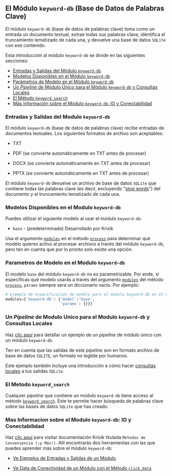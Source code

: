## El Módulo `keyword-db` (Base de Datos de Palabras Clave)

El módulo `keyword-db` (base de datos de palabras clave) toma como un entrada un documento textual, extrae todas sus palabras clave, identifica el truncamiento lematizado de cada una, y devuelve una base de datos `SQLite` con ese contenido.

Esta introducción al módulo `keyword-db` se divide en las siguientes secciones:

- [Entradas y Salidas del Módulo `keyword-db`](#entradas-y-salidas-del-modulo-keyword-db)
- [Modelos Disponibles en el Módulo `keyword-db`](#modelos-disponibles-en-el-modulo-keyword-db)
- [Parámetros de Modelo en el Módulo `keyword-db`](#parametros-de-modelo-en-el-modulo-keyword-db)
- [Un *Pipeline* de Módulo Único para el Módulo `keyword-db` y Consultas Locales](#un-pipeline-de-modulo-unico-para-el-modulo-keyword-db-y-consultas-locales)
- [El Método `keyword_search`](#el-metodo-keyword_search)
- [Más Información sobre el Módulo `keyword-db`: IO y Conectabilidad](#mas-informacion-sobre-el-modulo-keyword-db-io-y-conectabilidad)

### Entradas y Salidas del Modulo `keyword-db`

El módulo `keyword-db` (base de datos de palabras clave) recibe entradas de documentos textuales. Los siguientes formatos de archivo son aceptables:

- TXT

- PDF (se convierte automáticamente en TXT antes de procesar)

- DOCX (se convierte automáticamente en TXT antes de procesar)

- PPTX (se convierte automáticamente en TXT antes de procesar)

El módulo `keyword-db` devuelve un archivo de base de datos `SQLite` que contiene todas las palabras clave (es decir, excluyendo "[stop words](../../sistema/metodos_de_busqueda/metodo_keyword_search_busqueda_por_palabras_clave.md#stop-words-palabras-ignoradas)") del documento y el truncamiento lematizado de cada una.

### Modelos Disponibles en el Modulo `keyword-db`

Puedes utilizar el siguiente modelo al usar el módulo `keyword-db`:

- `base` - (predeterminado) Desarrollado por Krixik

Usa el argumento [`modules`](../../sistema/parametros_y_procesar_archivos_a_traves_de_pipelines/metodo_process_procesar.md#seleccion-de-modelo-por-medio-del-argumento-modules) en el método [`process`](../../sistema/parametros_y_procesar_archivos_a_traves_de_pipelines/metodo_process_procesar.md) para determinar qué modelo quieres activo al procesar archivos a través del módulo `keyword-db`, pero ten en cuenta que por lo pronto solo existe una opción.

### Parametros de Modelo en el Modulo `keyword-db`

El modelo `base` del módulo `keyword-db` no es parametrizable. Por ende, si especificas qué modelo usarás a través del argumento [`modules`](../../sistema/parametros_y_procesar_archivos_a_traves_de_pipelines/metodo_process_procesar.md#seleccion-de-modelo-por-medio-del-argumento-modules) del método [`process`](../../sistema/parametros_y_procesar_archivos_a_traves_de_pipelines/metodo_process_procesar.md), `params` siempre será un diccionario vacío. Por ejemplo:

```python
# ejemplo de especificación de modelo para el módulo keyword-db en el método process
modules={'keyword-db': {'model':'base',
                        'params': {}}}
```

### Un *Pipeline* de Modulo Unico para el Modulo `keyword-db` y Consultas Locales

Haz [clic aquí](../../ejemplos/ejemplos_pipelines_modulo_unico/unico_keyword-db_base_de_datos_de_palabras_clave.md) para detallar un ejemplo de un *pipeline* de módulo único con un módulo `keyword-db`.

Ten en cuenta que las salidas de este *pipeline* son en formato archivo de base de datos `SQLITE`, un formato no legible por humanos.

Este ejemplo también incluye una introducción a cómo hacer [consultas locales](../../ejemplos/ejemplos_pipelines_modulo_unico/unico_keyword-db_base_de_datos_de_palabras_clave.md#consulta-bases-de-datos-de-salida-localmente) a tus salidas `SQLite`.

### El Metodo `keyword_search`

Cualquier *pipeline* que contiene un módulo `keyword-db` tiene acceso al método [`keyword_search`](../../sistema/metodos_de_busqueda/metodo_keyword_search_busqueda_por_palabras_clave.md). Este te permite hacer búsqueda de palabras clave sobre las bases de datos `SQLite` que has creado.

### Mas Informacion sobre el Modulo `keyword-db`: IO y Conectabilidad

Haz [clic aquí](../../sistema/metodos_de_conveniencia/metodos_de_conveniencia.md) para visitar documentación Krixik titulada `Métodos de Conveniencia (¡y Más!)`. Allí encontrarás dos herramientas con las que puedes aprender más sobre el módulo `keyword-db`: 

- [Ve Ejemplos de Entradas y Salidas de un Módulo](../../sistema/metodos_de_conveniencia/metodos_de_conveniencia.md#ve-ejemplos-de-entradas-y-salidas-de-un-modulo)

- [Ve Data de Conectividad de un Módulo con el Método `click_data`](../../sistema/metodos_de_conveniencia/metodos_de_conveniencia.md#ve-data-de-conectividad-de-un-modulo-con-el-metodo-click_data)
